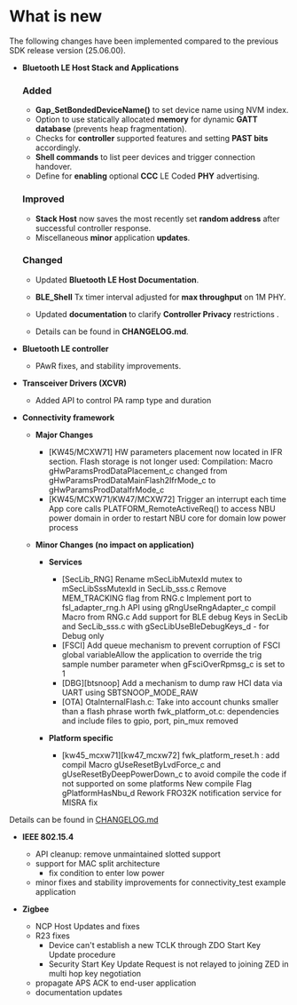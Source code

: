 # What is new 

The following changes have been implemented compared to the previous SDK release version \(25.06.00\).


-   **Bluetooth LE Host Stack and Applications**
    ### Added
    -   **Gap_SetBondedDeviceName()** to set device name using NVM index.
    -   Option to use statically allocated **memory** for dynamic **GATT database** (prevents heap fragmentation).
    -   Checks for **controller** supported features and setting **PAST bits** accordingly.
    -   **Shell commands** to list peer devices and trigger connection handover.
    -   Define for **enabling** optional **CCC** LE Coded **PHY** advertising.


    ### Improved
    -   **Stack Host** now saves the most recently set **random address** after successful controller response.
    -   Miscellaneous **minor** application **updates**.


    ### Changed
    -   Updated **Bluetooth LE Host Documentation**.
    -   **BLE_Shell** Tx timer interval adjusted for **max throughput** on 1M PHY.
    -   Updated **documentation** to clarify **Controller Privacy** restrictions .

    -   Details can be found in **CHANGELOG.md**.

-   **Bluetooth LE controller**
    -   PAwR fixes, and stability improvements.

-   **Transceiver Drivers (XCVR)**
    -   Added API to control PA ramp type and duration

-   **Connectivity framework**

    -   **Major Changes**
        -   [KW45/MCXW71] HW parameters placement now located in IFR section. Flash storage is not longer used:
            Compilation: Macro gHwParamsProdDataPlacement_c changed from gHwParamsProdDataMainFlash2IfrMode_c to gHwParamsProdDataIfrMode_c
        -   [KW45/MCXW71/KW47/MCXW72] Trigger an interrupt each time App core calls PLATFORM_RemoteActiveReq() to access NBU power domain in order to restart NBU core for domain low power process
    -   **Minor Changes (no impact on application)**

        -   **Services**
            - [SecLib_RNG]
              Rename mSecLibMutexId mutex to mSecLibSssMutexId in SecLib_sss.c
              Remove MEM_TRACKING flag from RNG.c
              Implement port to fsl_adapter_rng.h API using gRngUseRngAdapter_c compil Macro from RNG.c
              Add support for BLE debug Keys in SecLib and SecLib_sss.c with gSecLibUseBleDebugKeys_d - for Debug only
            - [FSCI] Add queue mechanism to prevent corruption of FSCI global variableAllow the application to override the trig sample number parameter when gFsciOverRpmsg_c is set to 1
            - [DBG][btsnoop] Add a mechanism to dump raw HCI data via UART using SBTSNOOP_MODE_RAW
            - [OTA]
              OtaInternalFlash.c: Take into account chunks smaller than a flash phrase worth
              fwk_platform_ot.c: dependencies and include files to gpio, port, pin_mux removed

        -   **Platform specific**
		    - [kw45_mcxw71][kw47_mcxw72]
              fwk_platform_reset.h : add compil Macro gUseResetByLvdForce_c and gUseResetByDeepPowerDown_c to avoid compile the code if not supported on some platforms
              New compile Flag gPlatformHasNbu_d
              Rework FRO32K notification service for MISRA fix

Details can be found in [CHANGELOG.md](../../../../../../middleware/wireless/framework/CHANGELOG.md)

-   **IEEE 802.15.4**
     - API cleanup: remove unmaintained slotted support
     - support for MAC split architecture
       - fix condition to enter low power
     - minor fixes and stability improvements for connectivity_test example application

-   **Zigbee**
      - NCP Host Updates and fixes
      - R23 fixes
        - Device can't establish a new TCLK through ZDO Start Key Update procedure
        - Security Start Key Update Request is not relayed to joining ZED in multi hop key negotiation
      - propagate APS ACK to end-user application
      - documentation updates
